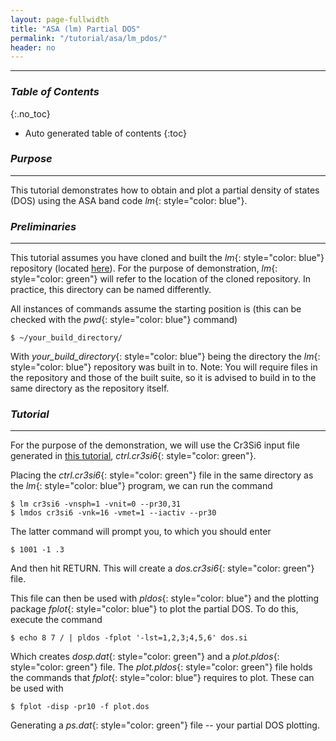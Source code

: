 ```yaml
---
layout: page-fullwidth
title: "ASA (lm) Partial DOS"
permalink: "/tutorial/asa/lm_pdos/"
header: no
---
```


____________________________________________________________

### _Table of Contents_
{:.no_toc}
*  Auto generated table of contents
{:toc}  

### _Purpose_
_____________________________________________________________
This tutorial demonstrates how to obtain and plot a partial density of states (DOS) using the ASA band code _lm_{: style="color: blue"}.

### _Preliminaries_
_____________________________________________________________
This tutorial assumes you have cloned and built the _lm_{: style="color: blue"} repository (located [here](https://bitbucket.org/lmto/lm)). For the purpose of demonstration, _lm_{: style="color: green"} will refer to the location of the cloned repository. In practice, this directory can be named differently.

All instances of commands assume the starting position is (this can be checked with the _pwd_{: style="color: blue"} command)

    $ ~/your_build_directory/

With _your\_build\_directory_{: style="color: blue"} being the directory the _lm_{: style="color: blue"} repository was built in to. Note: You will require files in the repository and those of the built suite, so it is advised to build in to the same directory as the repository itself.

### _Tutorial_
_____________________________________________________________
For the purpose of the demonstration, we will use the Cr3Si6 input file generated in [this tutorial](https://lordcephei.github.io/asa_inputfile/), _ctrl.cr3si6_{: style="color: green"}.  

Placing the _ctrl.cr3si6_{: style="color: green"} file in the same directory as the _lm_{: style="color: blue"} program, we can run the command

    $ lm cr3si6 -vnsph=1 -vnit=0 --pr30,31
	$ lmdos cr3si6 -vnk=16 -vmet=1 --iactiv --pr30

The latter command will prompt you, to which you should enter

    $ 1001 -1 .3

And then hit RETURN. This will create a _dos.cr3si6_{: style="color: green"} file.  

This file can then be used with _pldos_{: style="color: blue"} and the plotting package _fplot_{: style="color: blue"} to plot the partial DOS. To do this, execute the command

    $ echo 8 7 / | pldos -fplot '-lst=1,2,3;4,5,6' dos.si 

Which creates _dosp.dat_{: style="color: green"} and a _plot.pldos_{: style="color: green"} file. The _plot.pldos_{: style="color: green"} file holds the commands that _fplot_{: style="color: blue"} requires to plot. These can be used with

    $ fplot -disp -pr10 -f plot.dos

Generating a _ps.dat_{: style="color: green"} file -- your partial DOS plotting.